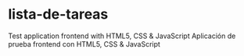 # lista-de-tareas
Test application frontend with HTML5, CSS &amp; JavaScript
Aplicación de prueba frontend con HTML5, CSS &amp; JavaScript
